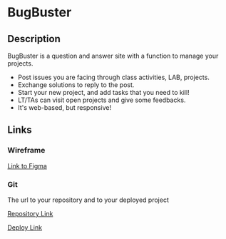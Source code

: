 # BugBuster

## Description

BugBuster is a question and answer site with a function to manage your projects. 

- Post issues you are facing through class activities, LAB, projects.
- Exchange solutions to reply to the post.
- Start your new project, and add tasks that you need to kill!
- LT/TAs can visit open projects and give some feedbacks.
- It's web-based, but responsive!  


## Links

### Wireframe

[Link to Figma](https://www.figma.com/file/hDh8hemrj112R2Ygyk5dBi/M2-Project-BugBuster?node-id=2%3A3) 

### Git

The url to your repository and to your deployed project

[Repository Link](https://github.com/sumi0820/bugbuster)

[Deploy Link](https://bugbuster2020.herokuapp.com/)

